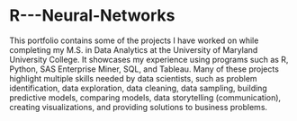 # R---Neural-Networks
This portfolio contains some of the projects I have worked on while completing my M.S. in Data Analytics at the University of Maryland University College. It showcases my experience using programs such as R, Python, SAS Enterprise Miner, SQL, and Tableau. Many of these projects highlight multiple skills needed by data scientists, such as problem identification, data exploration, data cleaning, data sampling, building predictive models, comparing models, data storytelling (communication), creating visualizations, and providing solutions to business problems.
